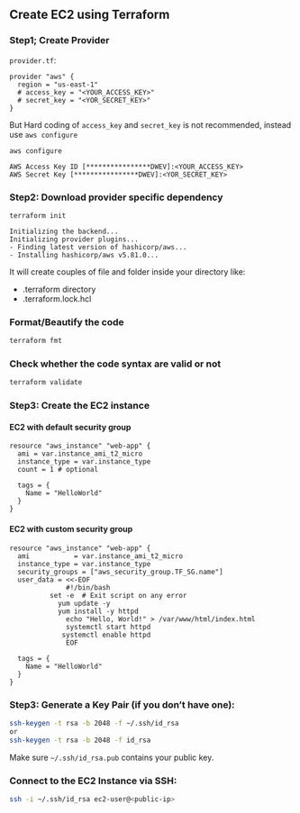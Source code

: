 ## Create EC2 using Terraform

### Step1; Create Provider

`provider.tf`:
````hcl
provider "aws" {
  region = "us-east-1"
  # access_key = "<YOUR_ACCESS_KEY>"
  # secret_key = "<YOR_SECRET_KEY>"
}
````
But Hard coding of `access_key` and `secret_key` is not recommended, instead use `aws configure`
````console
aws configure

AWS Access Key ID [****************DWEV]:<YOUR_ACCESS_KEY>
AWS Secret Key [****************DWEV]:<YOR_SECRET_KEY>
````

### Step2: Download provider specific dependency
````console
terraform init

Initializing the backend...
Initializing provider plugins...
- Finding latest version of hashicorp/aws...
- Installing hashicorp/aws v5.81.0...
````
It will create couples of file and folder inside your directory like:
- .terraform directory
- .terraform.lock.hcl

### Format/Beautify the code
````bash
terraform fmt
````

### Check whether the code syntax are valid or not
````bash
terraform validate
````

### Step3: Create the EC2 instance

#### EC2 with default security group  
````hcl
resource "aws_instance" "web-app" {
  ami = var.instance_ami_t2_micro
  instance_type = var.instance_type
  count = 1 # optional

  tags = {
    Name = "HelloWorld"
  }
}
````

#### EC2 with custom security group  
````hcl
resource "aws_instance" "web-app" {
  ami           = var.instance_ami_t2_micro
  instance_type = var.instance_type
  security_groups = ["aws_security_group.TF_SG.name"]
  user_data = <<-EOF
              #!/bin/bash
          set -e  # Exit script on any error
            yum update -y
            yum install -y httpd
              echo "Hello, World!" > /var/www/html/index.html
              systemctl start httpd
             systemctl enable httpd
              EOF
  
  tags = {
    Name = "HelloWorld"
  }
}
````

### Step3: Generate a Key Pair (if you don’t have one):
````bash
ssh-keygen -t rsa -b 2048 -f ~/.ssh/id_rsa
or
ssh-keygen -t rsa -b 2048 -f id_rsa
````
Make sure `~/.ssh/id_rsa.pub` contains your public key.

### Connect to the EC2 Instance via SSH:
````bash
ssh -i ~/.ssh/id_rsa ec2-user@<public-ip>
````